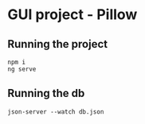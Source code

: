 # GUI project - Pillow

## Running the project

`npm i`  
`ng serve`

## Running the db

`json-server --watch db.json`
